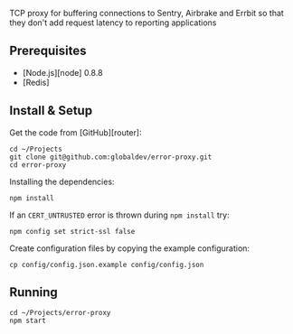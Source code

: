 TCP proxy for buffering connections to Sentry, Airbrake and Errbit so that they don't add request latency to reporting applications

## Prerequisites

* [Node.js][node] 0.8.8
* [Redis]

## Install & Setup

Get the code from [GitHub][router]:

    cd ~/Projects
    git clone git@github.com:globaldev/error-proxy.git
    cd error-proxy

Installing the dependencies:

    npm install

If an `CERT_UNTRUSTED` error is thrown during `npm install` try:

    npm config set strict-ssl false

Create configuration files by copying the example configuration:

    cp config/config.json.example config/config.json

## Running

    cd ~/Projects/error-proxy
    npm start
